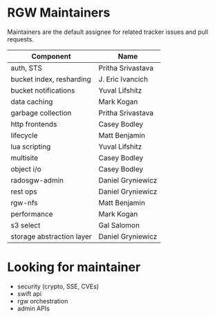 # RGW Maintainers

Maintainers are the default assignee for related tracker issues and pull requests.

| Component                       | Name                            |
|---------------------------------|---------------------------------|
| auth, STS                       | Pritha Srivastava               |
| bucket index, resharding        | J. Eric Ivancich                |
| bucket notifications            | Yuval Lifshitz                  |
| data caching                    | Mark Kogan                      |
| garbage collection              | Pritha Srivastava               |
| http frontends                  | Casey Bodley                    |
| lifecycle                       | Matt Benjamin                   |
| lua scripting                   | Yuval Lifshitz                  |
| multisite                       | Casey Bodley                    |
| object i/o                      | Casey Bodley                    |
| radosgw-admin                   | Daniel Gryniewicz               |
| rest ops                        | Daniel Gryniewicz               |
| rgw-nfs                         | Matt Benjamin                   |
| performance                     | Mark Kogan                      |
| s3 select                       | Gal Salomon                     |
| storage abstraction layer       | Daniel Gryniewicz               |

# Looking for maintainer

* security (crypto, SSE, CVEs)
* swift api
* rgw orchestration
* admin APIs
